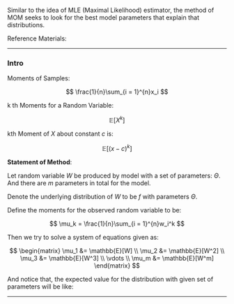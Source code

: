 Similar to the idea of MLE (Maximal Likelihood) estimator, the method of MOM seeks to look for the best model parameters that explain that distributions. 


Reference Materials: 

---
### **Intro**

Moments of Samples: 

$$
\frac{1}{n}\sum_{i = 1}^{n}x_i
$$

k th Moments for a Random Variable: 

$$
\mathbb{E}[X^{k}]
$$

kth Moment of $X$ about constant $c$ is: 

$$
\mathbb{E}[(x - c)^k]
$$

**Statement of Method**: 

Let random variable $W$ be produced by model with a set of parameters: $\Theta$. And there are $m$ parameters in total for the model. 

Denote the underlying distribution of $W$ to be $f$ with parameters $\Theta$. 

Define the moments for the observed random variable to be: 

$$
\mu_k = \frac{1}{n}\sum_{i = 1}^{n}w_i^k
$$

Then we try to solve a system of equations given as: 

$$
\begin{matrix}
    \mu_1 &= \mathbb{E}[W]
    \\
    \mu_2 &= \mathbb{E}[W^2]
    \\
    \mu_3 &= \mathbb{E}[W^3]  
    \\
    \vdots 
    \\
    \mu_m &= \mathbb{E}[W^m]
\end{matrix}
$$

And notice that, the expected value for the distribution with given set of parameters will be like: 



---

